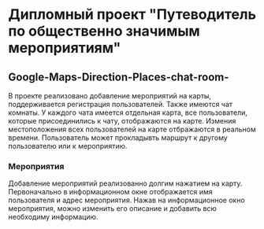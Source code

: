 # Дипломный проект "Путеводитель по общественно значимым мероприятиям"
## Google-Maps-Direction-Places-chat-room-
В проекте реализовано добавление мероприятий на карты, поддерживается регистрация пользователей.
Также имеются чат комнаты. У каждого чата имеется отдельная карта, все пользователи, которые присоединились к чату,
отображаются на карте. Измения местоположения всех пользователей на карте отбражаются в реальном времени.
Пользователь может прокладывть маршрут к другому пользователю или к мероприятию.
### Мероприятия 
Добавление мероприятий реализованно долгим нажатием на карту. Первоначально в информационном окне 
отображается имя пользователя и адрес мероприятия. Нажав на информационное окно мероприятия, можно изменить
его описание и добавить всю необходиму информацию. 

